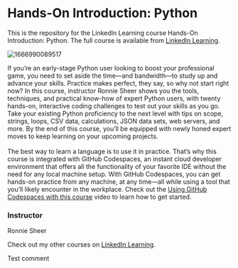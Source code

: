 # Hands-On Introduction: Python 
This is the repository for the LinkedIn Learning course Hands-On Introduction: Python. The full course is available from [LinkedIn Learning][lil-course-url].

![1666990089517](https://user-images.githubusercontent.com/25848438/200745834-dc996102-6417-4bbe-b1e6-a9df15ebf3fa.jpeg)

If you’re an early-stage Python user looking to boost your professional game, you need to set aside the time—and bandwidth—to study up and advance your skills. Practice makes perfect, they say, so why not start right now? In this course, instructor Ronnie Sheer shows you the tools, techniques, and practical know-how of expert Python users, with twenty hands-on, interactive coding challenges to test out your skills as you go. Take your existing Python proficiency to the next level with tips on scope, strings, loops, CSV data, calculations, JSON data sets, web servers, and more. By the end of this course, you’ll be equipped with newly honed expert moves to keep learning on your upcoming projects.<br><br>The best way to learn a language is to use it in practice. That’s why this course is integrated with GitHub Codespaces, an instant cloud developer environment that offers all the functionality of your favorite IDE without the need for any local machine setup. With GitHub Codespaces, you can get hands-on practice from any machine, at any time—all while using a tool that you’ll likely encounter in the workplace. Check out the [Using GitHub Codespaces with this course][gcs-video-url] video to learn how to get started.  

### Instructor

Ronnie Sheer

Check out my other courses on [LinkedIn Learning](https://www.linkedin.com/learning/instructors/ronnie-sheer?u=104).

[lil-course-url]: https://www.linkedin.com/learning/hands-on-introduction-python
[gcs-video-url]: https://www.linkedin.com/learning/hands-on-introduction-python/using-github-codespaces-with-this-course

Test comment